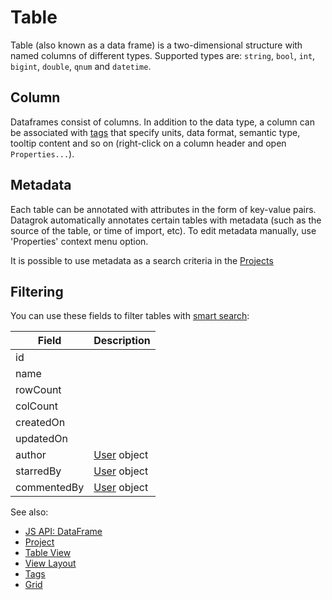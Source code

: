 <!-- TITLE: Table -->
<!-- SUBTITLE: -->

# Table

Table (also known as a data frame) is a two-dimensional structure with named columns
of different types. Supported types are: `string`, `bool`, `int`, `bigint`, `double`, `qnum` and `datetime`.
  
## Column

Dataframes consist of columns. In addition to the data type, a column can be associated with [tags](../discover/tags.md) that specify units, data format, semantic type, tooltip content and so on (right-click on a column header and open `Properties...`).
  
## Metadata

Each table can be annotated with attributes in the form of key-value pairs. Datagrok automatically annotates
certain tables with metadata (such as the source of the table, or time of import, etc). To edit metadata manually,
use 'Properties' context menu option.

It is possible to use metadata as a search criteria in the [Projects](../overview/project.md)

## Filtering

You can use these fields to filter tables with [smart search](smart-search.md):

| Field       | Description                                        |
|-------------|----------------------------------------------------|
| id          |                                                    |
| name        |                                                    |
| rowCount    |                                                    |
| colCount    |                                                    |
| createdOn   |                                                    |
| updatedOn   |                                                    | 
| author      | [User](../govern/user.md) object                             |
| starredBy   | [User](../govern/user.md) object                             |
| commentedBy | [User](../govern/user.md) object                             |


See also:

  * [JS API: DataFrame](https://datagrok.ai/js-api/DataFrame)
  * [Project](project.md)
  * [Table View](table-view.md)
  * [View Layout](../visualize/view-layout.md)
  * [Tags](../discover/tags.md)
  * [Grid](../visualize/viewers/grid.md)
